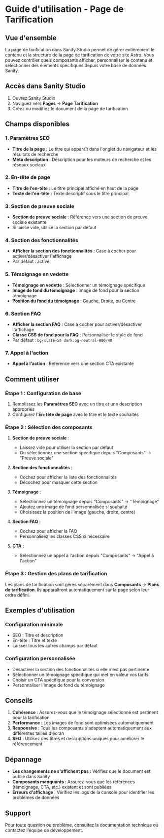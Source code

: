 # Guide d'utilisation - Page de Tarification

## Vue d'ensemble

La page de tarification dans Sanity Studio permet de gérer entièrement le contenu et la structure de la page de tarification de votre site Astro. Vous pouvez contrôler quels composants afficher, personnaliser le contenu et sélectionner des éléments spécifiques depuis votre base de données Sanity.

## Accès dans Sanity Studio

1. Ouvrez Sanity Studio
2. Naviguez vers **Pages** → **Page Tarification**
3. Créez ou modifiez le document de la page de tarification

## Champs disponibles

### 1. Paramètres SEO
- **Titre de la page** : Le titre qui apparaît dans l'onglet du navigateur et les résultats de recherche
- **Méta description** : Description pour les moteurs de recherche et les réseaux sociaux

### 2. En-tête de page
- **Titre de l'en-tête** : Le titre principal affiché en haut de la page
- **Texte de l'en-tête** : Texte descriptif sous le titre principal

### 3. Section de preuve sociale
- **Section de preuve sociale** : Référence vers une section de preuve sociale existante
- Si laissé vide, utilise la section par défaut

### 4. Section des fonctionnalités
- **Afficher la section des fonctionnalités** : Case à cocher pour activer/désactiver l'affichage
- Par défaut : activé

### 5. Témoignage en vedette
- **Témoignage en vedette** : Sélectionner un témoignage spécifique
- **Image de fond du témoignage** : Image de fond pour la section témoignage
- **Position du fond du témoignage** : Gauche, Droite, ou Centre

### 6. Section FAQ
- **Afficher la section FAQ** : Case à cocher pour activer/désactiver l'affichage
- **Classe CSS de fond pour la FAQ** : Personnaliser le style de fond
- Par défaut : `bg-slate-50 dark:bg-neutral-900/40`

### 7. Appel à l'action
- **Appel à l'action** : Référence vers une section CTA existante

## Comment utiliser

### Étape 1 : Configuration de base
1. Remplissez les **Paramètres SEO** avec un titre et une description appropriés
2. Configurez l'**En-tête de page** avec le titre et le texte souhaités

### Étape 2 : Sélection des composants
1. **Section de preuve sociale** : 
   - Laissez vide pour utiliser la section par défaut
   - Ou sélectionnez une section spécifique depuis "Composants" → "Preuve sociale"

2. **Section des fonctionnalités** :
   - Cochez pour afficher la liste des fonctionnalités
   - Décochez pour masquer cette section

3. **Témoignage** :
   - Sélectionnez un témoignage depuis "Composants" → "Témoignage"
   - Ajoutez une image de fond personnalisée si souhaité
   - Choisissez la position de l'image (gauche, droite, centre)

4. **Section FAQ** :
   - Cochez pour afficher la FAQ
   - Personnalisez les classes CSS si nécessaire

5. **CTA** :
   - Sélectionnez un appel à l'action depuis "Composants" → "Appel à l'action"

### Étape 3 : Gestion des plans de tarification
Les plans de tarification sont gérés séparément dans **Composants** → **Plans de tarification**. Ils apparaîtront automatiquement sur la page selon leur ordre défini.

## Exemples d'utilisation

### Configuration minimale
- SEO : Titre et description
- En-tête : Titre et texte
- Laisser tous les autres champs par défaut

### Configuration personnalisée
- Désactiver la section des fonctionnalités si elle n'est pas pertinente
- Sélectionner un témoignage spécifique qui met en valeur vos tarifs
- Choisir un CTA spécifique pour la conversion
- Personnaliser l'image de fond du témoignage

## Conseils

1. **Cohérence** : Assurez-vous que le témoignage sélectionné est pertinent pour la tarification
2. **Performance** : Les images de fond sont optimisées automatiquement
3. **Responsive** : Tous les composants s'adaptent automatiquement aux différentes tailles d'écran
4. **SEO** : Utilisez des titres et descriptions uniques pour améliorer le référencement

## Dépannage

- **Les changements ne s'affichent pas** : Vérifiez que le document est publié dans Sanity
- **Composants manquants** : Assurez-vous que les références (témoignage, CTA, etc.) existent et sont publiées
- **Erreurs d'affichage** : Vérifiez les logs de la console pour identifier les problèmes de données

## Support

Pour toute question ou problème, consultez la documentation technique ou contactez l'équipe de développement.